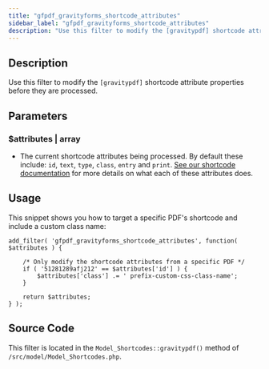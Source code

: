 ```yaml
---
title: "gfpdf_gravityforms_shortcode_attributes"
sidebar_label: "gfpdf_gravityforms_shortcode_attributes"
description: "Use this filter to modify the [gravitypdf] shortcode attribute properties before they are processed."
---
```


## Description

Use this filter to modify the `[gravitypdf]` shortcode attribute properties before they are processed.

## Parameters

### $attributes | array
*  The current shortcode attributes being processed. By default these include: `id`, `text`, `type`, `class`, `entry` and `print`. [See our shortcode documentation](user-shortcodes.md#attributes) for more details on what each of these attributes does.

## Usage

This snippet shows you how to target a specific PDF's shortcode and include a custom class name:

```
add_filter( 'gfpdf_gravityforms_shortcode_attributes', function( $attributes ) {

	/* Only modify the shortcode attributes from a specific PDF */
	if ( '51281289afj212' == $attributes['id'] ) {
		$attributes['class'] .= ' prefix-custom-css-class-name';
	}

	return $attributes;
} );
```

## Source Code

This filter is located in the `Model_Shortcodes::gravitypdf()` method of `/src/model/Model_Shortcodes.php`.
